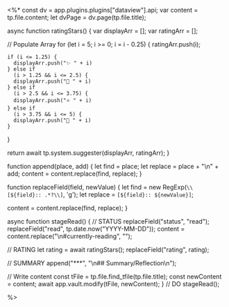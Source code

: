 <%*
const dv = app.plugins.plugins["dataview"].api;
var content = tp.file.content;
let dvPage = dv.page(tp.file.title);

async function ratingStars() {
  var displayArr = [];
  var ratingArr = [];

  // Populate Array
  for (let i = 5; i >= 0; i = i - 0.25) {
    ratingArr.push(i);

    if (i <= 1.25) {
      displayArr.push("✨ " + i)
    } else if
      (i > 1.25 && i <= 2.5) {
      displayArr.push("💫 " + i)
    } else if
      (i > 2.5 && i <= 3.75) {
      displayArr.push("⭐️ " + i)
    } else if
      (i > 3.75 && i <= 5) {
      displayArr.push("🌟 " + i)
    }

  }

  return await tp.system.suggester(displayArr, ratingArr);
}

function append(place, add) {
  let find = place;
  let replace = place + "\n" + add;
  content = content.replace(find, replace);
}

function replaceField(field, newValue) {
  let find = new RegExp(`\\[${field}:: .*?\\]`, 'g');
  let replace = `[${field}:: ${newValue}]`;

  content = content.replace(find, replace);
}

async function stageRead() {
  // STATUS
  replaceField("status", "read");
  replaceField("read", tp.date.now("YYYY-MM-DD"));
  content = content.replace("\n#currently-reading", "");

  // RATING
  let rating = await ratingStars();
  replaceField("rating", rating);

  // SUMMARY
  append("***", "\n## Summary/Reflection\n");

  // Write content
  const tFile = tp.file.find_tfile(tp.file.title);
  const newContent = content;
  await app.vault.modify(tFile, newContent);
}
// DO
stageRead();

%>